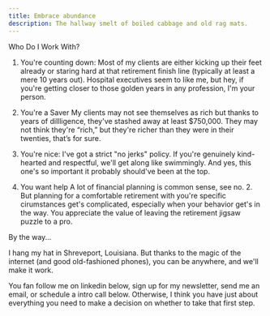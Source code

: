 ```yaml
---
title: Embrace abundance
description: The hallway smelt of boiled cabbage and old rag mats.
---
```


Who Do I Work With?

1. You're counting down:
Most of my clients are either kicking up their feet already or staring hard at that retirement finish line (typically at least a mere 10 years out). Hospital executives seem to like me, but hey, if you're getting closer to those golden years in any profession, I'm your person.

2. You're a Saver
My clients may not see themselves as rich but thanks to years of dillligence, they've stashed away at least $750,000. They may not think they're “rich,” but they're richer than they were in their twenties, that’s for sure.

3. You're nice:
I've got a strict "no jerks" policy. If you're genuinely kind-hearted and respectful, we'll get along like swimmingly. And yes, this one's so important it probably should've been at the top.

4. You want help
A lot of financial planning is common sense, see no. 2. But planning for a comfortable retirement with you're specific cirumstances get's complicated, especially when your behavior get's in the way. You appreciate the value of leaving the retirement jigsaw puzzle to a pro.

By the way...

I hang my hat in Shreveport, Louisiana. But thanks to the magic of the internet (and good old-fashioned phones), you can be anywhere, and we'll make it work.

You fan follow me on linkedin below, sign up for my newsletter, send me an email, or schedule a intro call below. Otherwise, I think you have just about everything you need to make a decision on whether to take that first step.
